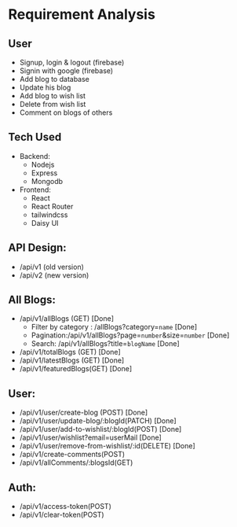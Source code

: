 # Requirement Analysis

## User

- Signup, login & logout (firebase)
- Signin with google (firebase)
- Add blog to database
- Update his blog
- Add blog to wish list
- Delete from wish list
- Comment on blogs of others

## Tech Used

- Backend:
    - Nodejs
    - Express
    - Mongodb
- Frontend:
    - React
    - React Router
    - tailwindcss
    - Daisy UI
    

## API Design:

- /api/v1 (old version)
- /api/v2 (new version)

## All Blogs:

- /api/v1/allBlogs (GET) [Done]
    - Filter by category : /allBlogs?category=`name` [Done]
    - Pagination:/api/v1/allBlogs?page=`number`&size=`number` [Done]
    - Search: /api/v1/allBlogs?title=`blogName` [Done]
- /api/v1/totalBlogs (GET) [Done]
- /api/v1/latestBlogs (GET) [Done]
- /api/v1/featuredBlogs(GET) [Done]

## User:

- /api/v1/user/create-blog (POST) [Done]
- /api/v1/user/update-blog/:blogId(PATCH) [Done]
- /api/v1/user/add-to-wishlist/:blogId(POST) [Done]
- /api/v1/user/wishlist?email=userMail [Done]
- /api/v1/user/remove-from-wishlist/:id(DELETE) [Done]
- /api/v1/create-comments(POST)
- /api/v1/allComments/:blogsId(GET)

## Auth:

- /api/v1/access-token(POST)
- /api/v1/clear-token(POST)